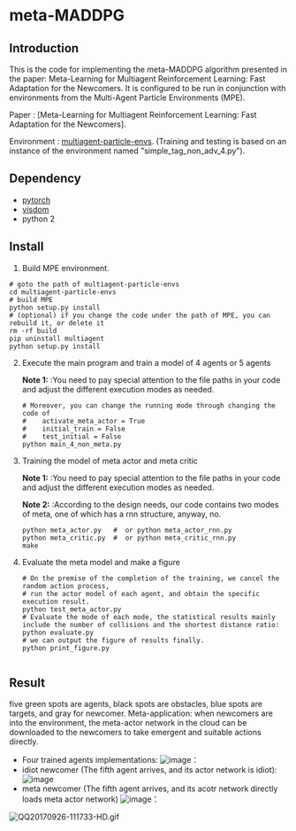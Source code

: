 # meta-MADDPG

## Introduction

This is the code for implementing the meta-MADDPG algorithm presented in the paper: Meta-Learning for Multiagent
Reinforcement Learning: Fast Adaptation for the Newcomers. It is configured to be run in conjunction with environments from
the Multi-Agent Particle Environments (MPE).

Paper : [Meta-Learning for Multiagent Reinforcement Learning: Fast Adaptation for the Newcomers].

Environment : [multiagent-particle-envs](https://github.com/openai/multiagent-particle-envs).
(Training and testing is based on an instance of the environment named "simple_tag_non_adv_4.py").


## Dependency

- [pytorch](https://github.com/pytorch/pytorch)
- [visdom](https://github.com/facebookresearch/visdom)
- python 2

## Install

1. Build MPE environment.
  ```Shell
  # goto the path of multiagent-particle-envs
  cd multiagent-particle-envs
  # build MPE
  python setup.py install
  # (optional) if you change the code under the path of MPE, you can rebuild it, or delete it
  rm -rf build
  pip uninstall multiagent
  python setup.py install
  ```

2. Execute the main program and train a model of 4 agents or 5 agents

   **Note 1:** :You need to pay special attention to the file paths in your code and adjust the different execution modes as needed.

    ```Shell
    # Moreover, you can change the running mode through changing the code of
    #    activate_meta_actor = True
    #    initial_train = False
    #    test_initial = False
    python main_4_non_meta.py
    ```

3. Training the model of meta actor and meta critic

    **Note 1:** :You need to pay special attention to the file paths in your code and adjust the different execution modes as needed.

    **Note 2:** :According to the design needs, our code contains two modes of meta, one of which has a rnn structure, anyway, no.
    ```Shell
    python meta_actor.py   #  or python meta_actor_rnn.py
    python meta_critic.py  #  or python meta_critic_rnn.py
    make
    ```

4. Evaluate the meta model and make a figure
    ```Shell
    # On the premise of the completion of the training, we cancel the random action process,
    # run the actor model of each agent, and obtain the specific execution result.
    python test_meta_actor.py
    # Evaluate the mode of each mode, the statistical results mainly include the number of collisions and the shortest distance ratio:
    python evaluate.py
    # we can output the figure of results finally.
    python print_figure.py


## Result

five green spots are agents, black spots are obstacles, blue spots are targets, and gray for newcomer.
Meta-application: when newcomers are into the environment, the meta-actor network in the cloud can be downloaded to the newcomers to take
emergent and suitable actions directly.
- Four trained agents implementations:
![image](https://github.com/zwfightzw/meta-MADDPG/blob/master/meta_figure/gif/test_only_agent.gif)：
- idiot newcomer (The fifth agent arrives, and its actor network is idiot):
![image](https://github.com/zwfightzw/meta-MADDPG/blob/master/meta_figure/gif/idiot_agent_5.gif)
- meta newcomer (The fifth agent arrives, and its acotr network directly loads meta actor network)
![image](https://github.com/zwfightzw/meta-MADDPG/blob/master/meta_figure/gif/meta/test_meta1200.gif)：


![QQ20170926-111733-HD.gif](https://github.com/zwfightzw/meta-MADDPG/blob/master/meta_figure/gif/meta/test_meta1200.gif?imageMogr2/auto-orient/strip%7CimageView2/2/w/600)






